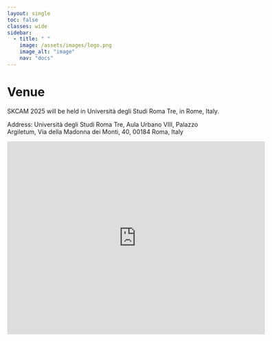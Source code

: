 ```yaml
---
layout: single
toc: false
classes: wide
sidebar:  
  - title: " "   
    image: /assets/images/logo.png
    image_alt: "image"
    nav: "docs"
---
```


# Venue

SKCAM 2025 will be held in Università degli Studi Roma Tre, in Rome, Italy.  

Address: 
Università degli Studi Roma Tre, 
Aula Urbano VIII, Palazzo Argiletum, 
Via della Madonna dei Monti, 40, 
00184 Roma, Italy 

<iframe src="https://www.google.com/maps/embed?pb=!1m18!1m12!1m3!1d3058.883483236663!2d12.486539761661923!3d41.8941443642895!2m3!1f0!2f0!3f0!3m2!1i1024!2i768!4f13.1!3m3!1m2!1s0x132f61b17b1bd917%3A0xe7d4a9d81c7ed704!2sUniversit%C3%A0%20degli%20Studi%20Roma%20Tre%20-%20Architettura!5e1!3m2!1sfr!2ssg!4v1731621188026!5m2!1sfr!2ssg" width="600" height="450" style="border:0;" allowfullscreen="" loading="lazy" referrerpolicy="no-referrer-when-downgrade"></iframe>
